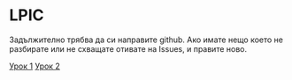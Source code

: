 # LPIC

Задължително трябва да си направите github.
Ако имате нещо което не разбирате или не схващате отивате на Issues, и правите ново.


[Урок 1](../master/lesson1/1-Intro.pdf)
[Урок 2](../master/lesson2/CommandLine%26FSH.pdf)
